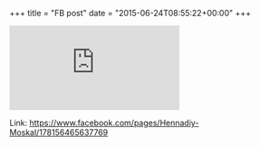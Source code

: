 +++
title = "FB post"
date = "2015-06-24T08:55:22+00:00"
+++



![Phote](https://external.xx.fbcdn.net/safe_image.php?d=AQDjdVpfwnaJXzCw&w=130&h=130&url=https%3A%2F%2Fupload.wikimedia.org%2Fwikipedia%2Fcommons%2F5%2F53%2FHennadiy_Moskal%252C_June_5%252C_2014.jpg&cfs=1&_nc_hash=AQBCNyQ-Rc9yCCmU)


Link: https://www.facebook.com/pages/Hennadiy-Moskal/178156465637769
